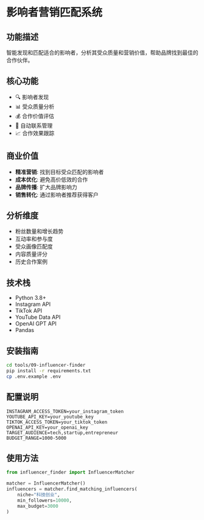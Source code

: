 # 影响者营销匹配系统

## 功能描述
智能发现和匹配适合的影响者，分析其受众质量和营销价值，帮助品牌找到最佳的合作伙伴。

## 核心功能
- 🔍 影响者发现
- 📊 受众质量分析
- 💰 合作价值评估
- 📧 自动联系管理
- 📈 合作效果跟踪

## 商业价值
- **精准营销**: 找到目标受众匹配的影响者
- **成本优化**: 避免高价低效的合作
- **品牌传播**: 扩大品牌影响力
- **销售转化**: 通过影响者推荐获得客户

## 分析维度
- 粉丝数量和增长趋势
- 互动率和参与度
- 受众画像匹配度
- 内容质量评分
- 历史合作案例

## 技术栈
- Python 3.8+
- Instagram API
- TikTok API
- YouTube Data API
- OpenAI GPT API
- Pandas

## 安装指南
```bash
cd tools/09-influencer-finder
pip install -r requirements.txt
cp .env.example .env
```

## 配置说明
```env
INSTAGRAM_ACCESS_TOKEN=your_instagram_token
YOUTUBE_API_KEY=your_youtube_key
TIKTOK_ACCESS_TOKEN=your_tiktok_token
OPENAI_API_KEY=your_openai_key
TARGET_AUDIENCE=tech,startup,entrepreneur
BUDGET_RANGE=1000-5000
```

## 使用方法
```python
from influencer_finder import InfluencerMatcher

matcher = InfluencerMatcher()
influencers = matcher.find_matching_influencers(
    niche="科技创业",
    min_followers=10000,
    max_budget=3000
)
``` 